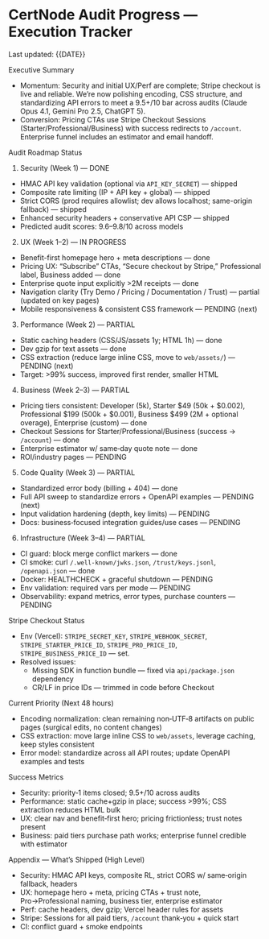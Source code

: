 # CertNode Audit Progress — Execution Tracker

Last updated: {{DATE}}

Executive Summary
- Momentum: Security and initial UX/Perf are complete; Stripe checkout is live and reliable. We’re now polishing encoding, CSS structure, and standardizing API errors to meet a 9.5+/10 bar across audits (Claude Opus 4.1, Gemini Pro 2.5, ChatGPT 5).
- Conversion: Pricing CTAs use Stripe Checkout Sessions (Starter/Professional/Business) with success redirects to `/account`. Enterprise funnel includes an estimator and email handoff.

Audit Roadmap Status

1) Security (Week 1) — DONE
- HMAC API key validation (optional via `API_KEY_SECRET`) — shipped
- Composite rate limiting (IP + API key + global) — shipped
- Strict CORS (prod requires allowlist; dev allows localhost; same-origin fallback) — shipped
- Enhanced security headers + conservative API CSP — shipped
- Predicted audit scores: 9.6–9.8/10 across models

2) UX (Week 1–2) — IN PROGRESS
- Benefit-first homepage hero + meta descriptions — done
- Pricing UX: “Subscribe” CTAs, “Secure checkout by Stripe,” Professional label, Business added — done
- Enterprise quote input explicitly >2M receipts — done
- Navigation clarity (Try Demo / Pricing / Documentation / Trust) — partial (updated on key pages)
- Mobile responsiveness & consistent CSS framework — PENDING (next)

3) Performance (Week 2) — PARTIAL
- Static caching headers (CSS/JS/assets 1y; HTML 1h) — done
- Dev gzip for text assets — done
- CSS extraction (reduce large inline CSS, move to `web/assets/`) — PENDING (next)
- Target: >99% success, improved first render, smaller HTML

4) Business (Week 2–3) — PARTIAL
- Pricing tiers consistent: Developer (5k), Starter $49 (50k + $0.002), Professional $199 (500k + $0.001), Business $499 (2M + optional overage), Enterprise (custom) — done
- Checkout Sessions for Starter/Professional/Business (success → `/account`) — done
- Enterprise estimator w/ same‑day quote note — done
- ROI/industry pages — PENDING

5) Code Quality (Week 3) — PARTIAL
- Standardized error body (billing + 404) — done
- Full API sweep to standardize errors + OpenAPI examples — PENDING (next)
- Input validation hardening (depth, key limits) — PENDING
- Docs: business‑focused integration guides/use cases — PENDING

6) Infrastructure (Week 3–4) — PARTIAL
- CI guard: block merge conflict markers — done
- CI smoke: curl `/.well-known/jwks.json`, `/trust/keys.jsonl`, `/openapi.json` — done
- Docker: HEALTHCHECK + graceful shutdown — PENDING
- Env validation: required vars per mode — PENDING
- Observability: expand metrics, error types, purchase counters — PENDING

Stripe Checkout Status
- Env (Vercel): `STRIPE_SECRET_KEY`, `STRIPE_WEBHOOK_SECRET`, `STRIPE_STARTER_PRICE_ID`, `STRIPE_PRO_PRICE_ID`, `STRIPE_BUSINESS_PRICE_ID` — set.
- Resolved issues:
  - Missing SDK in function bundle — fixed via `api/package.json` dependency
  - CR/LF in price IDs — trimmed in code before Checkout

Current Priority (Next 48 hours)
- Encoding normalization: clean remaining non‑UTF‑8 artifacts on public pages (surgical edits, no content changes)
- CSS extraction: move large inline CSS to `web/assets`, leverage caching, keep styles consistent
- Error model: standardize across all API routes; update OpenAPI examples and tests

Success Metrics
- Security: priority‑1 items closed; 9.5+/10 across audits
- Performance: static cache+gzip in place; success >99%; CSS extraction reduces HTML bulk
- UX: clear nav and benefit‑first hero; pricing frictionless; trust notes present
- Business: paid tiers purchase path works; enterprise funnel credible with estimator

Appendix — What’s Shipped (High Level)
- Security: HMAC API keys, composite RL, strict CORS w/ same‑origin fallback, headers
- UX: homepage hero + meta, pricing CTAs + trust note, Pro→Professional naming, business tier, enterprise estimator
- Perf: cache headers, dev gzip; Vercel header rules for assets
- Stripe: Sessions for all paid tiers, `/account` thank‑you + quick start
- CI: conflict guard + smoke endpoints

